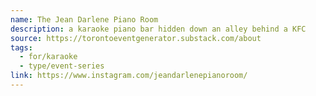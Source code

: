 ```yaml
---
name: The Jean Darlene Piano Room
description: a karaoke piano bar hidden down an alley behind a KFC
source: https://torontoeventgenerator.substack.com/about
tags:
  - for/karaoke
  - type/event-series
link: https://www.instagram.com/jeandarlenepianoroom/
---
```

